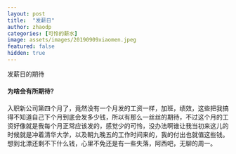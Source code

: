 ```yaml
---
layout: post
title:  "发薪日"
author: zhaodp
categories: [可怜的薪水]
image: assets/images/20190909xiaomen.jpeg
featured: false
hidden: true
---
```


发薪日的期待

#### 为啥会有所期待?

入职新公司第四个月了，竟然没有一个月发的工资一样，加班，绩效，这些把我搞得不知道自己下个月到底会发多少钱，所以有那么一丝丝的期待，不过这个月的工资好像就是我每个月正常应该发的，感觉少的可怜，没办法啊谁让我当初来这儿的时候就是冲着清华大学，以及朝九晚五的工作时间来的，我的付出也就值这些钱。想到北漂还剩不下什么钱，心里不免还是有一些失落，阿西吧，无聊的周一。
